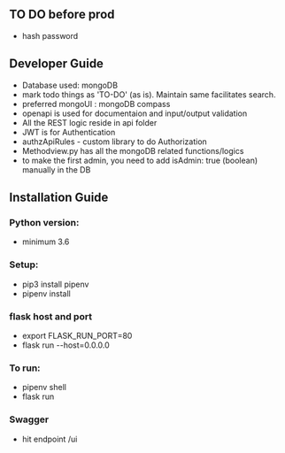 ## TO DO before prod
- hash password

## Developer Guide

- Database used: mongoDB
- mark todo things as 'TO-DO' (as is). Maintain same facilitates search.
- preferred mongoUI : mongoDB compass
- openapi is used for documentaion and input/output validation
- All the REST logic reside in api folder
- JWT is for Authentication
- authzApiRules - custom library to do Authorization
- Methodview.py has all the mongoDB related functions/logics
- to make the first admin, you need to add isAdmin: true (boolean) manually in the DB

## Installation Guide

### Python version:
- minimum 3.6 

### Setup: 
- pip3 install pipenv
- pipenv install

### flask host and port
- export FLASK_RUN_PORT=80
- flask run --host=0.0.0.0

### To run:
- pipenv shell
- flask run

### Swagger
- hit endpoint /ui